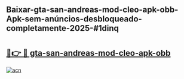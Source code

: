## Baixar-gta-san-andreas-mod-cleo-apk-obb-Apk-sem-anúncios-desbloqueado-completamente-2025-#1dinq

# <h2><a href="https://ainizakaria.my?title=gta-san-andreas-mod-cleo-apk-obb&ref=20M">🔗👉 🔴 gta-san-andreas-mod-cleo-apk-obb</a></h2>

[![acn](https://github.com/user-attachments/assets/0f9c940e-d8b0-45ae-aac7-cd30a18b3e1c)](https://ainizakaria.my?title=gta-san-andreas-mod-cleo-apk-obb&ref=20M)

